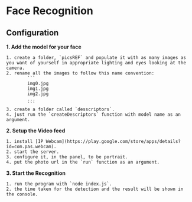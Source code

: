 # Face Recognition


## Configuration

<b>1. Add the model for your face</b>

	1. create a folder, `picsREF` and populate it with as many images as you want of yourself in appropriate lighting and eyes looking at the camera.
	2. rename all the images to follow this name convention:
			```
			img0.jpg
			img1.jpg
			img2.jpg
			...
			```
	3. create a folder called `desscriptors`.
	4. just run the `createDescriptors` function with model name as an argument.

<b>2. Setup the Video feed</b>

	1. install [IP Webcam](https://play.google.com/store/apps/details?id=com.pas.webcam).
	2. start the server.
	3. configure it, in the panel, to be portrait.
	4. put the photo url in the `run` function as an argument.

<b>3. Start the Recognition</b>

	1. run the program with `node index.js`.
	2. the time taken for the detection and the result will be shown in the console.